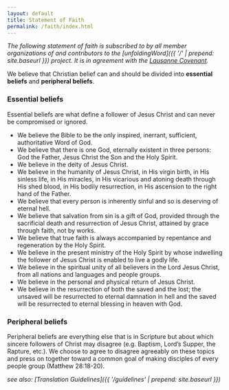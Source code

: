 ```yaml
---
layout: default
title: Statement of Faith
permalink: /faith/index.html
---
```


*The following statement of faith is subscribed to by all member
organizations of and contributors to the [unfoldingWord]({{ '/' | prepend: site.baseurl }}) project. It
is in agreement with the [Lausanne Covenant](http://www.lausanne.org/en/documents/lausanne-covenant.html "http://www.lausanne.org/en/documents/lausanne-covenant.html").*

We believe that Christian belief can and should be divided into
**essential beliefs** and **peripheral beliefs**.

### Essential beliefs

Essential beliefs are what define a follower of Jesus Christ and can
never be compromised or ignored.

-   We believe the Bible to be the only inspired, inerrant, sufficient,
    authoritative Word of God.
-   We believe that there is one God, eternally existent in three
    persons: God the Father, Jesus Christ the Son and the Holy Spirit.
-   We believe in the deity of Jesus Christ.
-   We believe in the humanity of Jesus Christ, in His virgin birth, in
    His sinless life, in His miracles, in His vicarious and atoning
    death through His shed blood, in His bodily resurrection, in His
    ascension to the right hand of the Father.
-   We believe that every person is inherently sinful and so is
    deserving of eternal hell.
-   We believe that salvation from sin is a gift of God, provided
    through the sacrificial death and resurrection of Jesus Christ,
    attained by grace through faith, not by works.
-   We believe that true faith is always accompanied by repentance and
    regeneration by the Holy Spirit.
-   We believe in the present ministry of the Holy Spirit by whose
    indwelling the follower of Jesus Christ is enabled to live a godly
    life.
-   We believe in the spiritual unity of all believers in the Lord Jesus
    Christ, from all nations and languages and people groups.
-   We believe in the personal and physical return of Jesus Christ.
-   We believe in the resurrection of both the saved and the lost; the
    unsaved will be resurrected to eternal damnation in hell and the
    saved will be resurrected to eternal blessing in heaven with God.

### Peripheral beliefs

Peripheral beliefs are everything else that is in Scripture but about
which sincere followers of Christ may disagree (e.g. Baptism, Lord’s
Supper, the Rapture, etc.). We choose to agree to disagree agreeably on
these topics and press on together toward a common goal of making
disciples of every people group (Matthew 28:18-20).

*see also: [Translation Guidelines]({{ '/guidelines' | prepend: site.baseurl }})*
